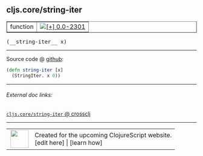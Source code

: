 ## cljs.core/string-iter



 <table border="1">
<tr>
<td>function</td>
<td><a href="https://github.com/cljsinfo/cljs-api-docs/tree/0.0-2301"><img valign="middle" alt="[+] 0.0-2301" title="Added in 0.0-2301" src="https://img.shields.io/badge/+-0.0--2301-lightgrey.svg"></a> </td>
</tr>
</table>


 <samp>
(__string-iter__ x)<br>
</samp>

---







Source code @ [github](https://github.com/clojure/clojurescript/blob/r3211/src/cljs/cljs/core.cljs#L3363-L3364):

```clj
(defn string-iter [x]
  (StringIter. x 0))
```

<!--
Repo - tag - source tree - lines:

 <pre>
clojurescript @ r3211
└── src
    └── cljs
        └── cljs
            └── <ins>[core.cljs:3363-3364](https://github.com/clojure/clojurescript/blob/r3211/src/cljs/cljs/core.cljs#L3363-L3364)</ins>
</pre>

-->

---



###### External doc links:

[`cljs.core/string-iter` @ crossclj](http://crossclj.info/fun/cljs.core.cljs/string-iter.html)<br>

---

 <table>
<tr><td>
<img valign="middle" align="right" width="48px" src="http://i.imgur.com/Hi20huC.png">
</td><td>
Created for the upcoming ClojureScript website.<br>
[edit here] | [learn how]
</td></tr></table>

[edit here]:https://github.com/cljsinfo/cljs-api-docs/blob/master/cljsdoc/cljs.core/string-iter.cljsdoc
[learn how]:https://github.com/cljsinfo/cljs-api-docs/wiki/cljsdoc-files

<!--

This information was too distracting to show to readers, but I'll leave it
commented here since it is helpful to:

- pretty-print the data used to generate this document
- and show how to retrieve that data



The API data for this symbol:

```clj
{:ns "cljs.core",
 :name "string-iter",
 :type "function",
 :signature ["[x]"],
 :source {:code "(defn string-iter [x]\n  (StringIter. x 0))",
          :title "Source code",
          :repo "clojurescript",
          :tag "r3211",
          :filename "src/cljs/cljs/core.cljs",
          :lines [3363 3364]},
 :full-name "cljs.core/string-iter",
 :full-name-encode "cljs.core/string-iter",
 :history [["+" "0.0-2301"]]}

```

Retrieve the API data for this symbol:

```clj
;; from Clojure REPL
(require '[clojure.edn :as edn])
(-> (slurp "https://raw.githubusercontent.com/cljsinfo/cljs-api-docs/catalog/cljs-api.edn")
    (edn/read-string)
    (get-in [:symbols "cljs.core/string-iter"]))
```

-->
